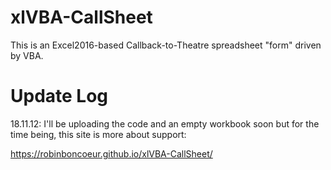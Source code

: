 # xlVBA-CallSheet

This is an Excel2016-based Callback-to-Theatre spreadsheet "form" driven by VBA.

# Update Log

18.11.12:  I'll be uploading the code and an empty workbook soon but for the time being, this site is more about support:

https://robinboncoeur.github.io/xlVBA-CallSheet/
